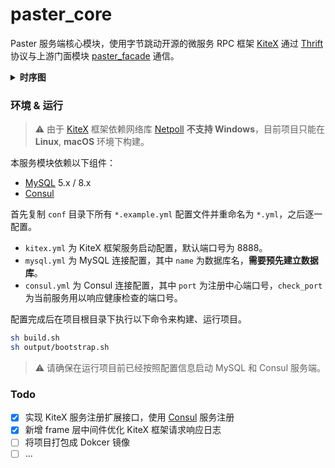 # paster_core

Paster 服务端核心模块，使用字节跳动开源的微服务 RPC 框架 [KiteX](https://github.com/cloudwego/kitex)
通过 [Thrift](https://github.com/apache/thrift) 协议与上游门面模块 [paster_facade](https://github.com/ameidance/paster_facade) 通信。

<details>
<summary><b>时序图</b></summary>
<a href="https://mermaid-js.github.io/mermaid-live-editor/edit/##eyJjb2RlIjoic2VxdWVuY2VEaWFncmFtXG4gICAgcGFydGljaXBhbnQgZmVcbiAgICBwYXJ0aWNpcGFudCBmYWNhZGVcbiAgICBwYXJ0aWNpcGFudCBjb3JlXG4gICAgcGFydGljaXBhbnQgcmVkaXNcbiAgICBwYXJ0aWNpcGFudCBteXNxbFxuXG4gICAgZmUtPj5mZTogL1xuICAgIGFjdGl2YXRlIGZlXG4gICAgZGVhY3RpdmF0ZSBmZVxuXG4gICAgZmUtPj5mYWNhZGU6IFBPU1QgL3Bvc3Qvc2F2ZS9cbiAgICBhY3RpdmF0ZSBmZVxuICAgIGFjdGl2YXRlIGZhY2FkZVxuICAgIGZhY2FkZS0-PnJlZGlzOiBnZXRcbiAgICBhY3RpdmF0ZSByZWRpc1xuICAgIHJlZGlzLS0-PmZhY2FkZTogcmV0dXJuXG4gICAgZGVhY3RpdmF0ZSByZWRpc1xuICAgIGZhY2FkZS0-PnJlZGlzOiBzZXRcbiAgICBhY3RpdmF0ZSByZWRpc1xuICAgIHJlZGlzLS0-PmZhY2FkZTogcmV0dXJuXG4gICAgZGVhY3RpdmF0ZSByZWRpc1xuICAgIGZhY2FkZS0-PmNvcmU6IFNhdmVQb3N0XG4gICAgYWN0aXZhdGUgY29yZVxuICAgIGNvcmUtPj5teXNxbDogd3JpdGVcbiAgICBhY3RpdmF0ZSBteXNxbFxuICAgIG15c3FsLS0-PmNvcmU6IHJldHVyblxuICAgIGRlYWN0aXZhdGUgbXlzcWxcbiAgICBjb3JlLS0-PmZhY2FkZTogcmV0dXJuXG4gICAgZGVhY3RpdmF0ZSBjb3JlXG4gICAgZmFjYWRlLS0-PmZlOiByZXR1cm5cbiAgICBkZWFjdGl2YXRlIGZhY2FkZVxuICAgIGRlYWN0aXZhdGUgZmVcblxuICAgIGZlLT4-ZmU6IC88aWQ-XG4gICAgYWN0aXZhdGUgZmVcbiAgICBkZWFjdGl2YXRlIGZlXG5cbiAgICBmZS0-PmZhY2FkZTogR0VUIC9jb21tZW50L2dldC9cbiAgICBhY3RpdmF0ZSBmZVxuICAgIGFjdGl2YXRlIGZhY2FkZVxuICAgIGZhY2FkZS0-PmNvcmU6IEdldENvbW1lbnRzXG4gICAgYWN0aXZhdGUgY29yZVxuICAgIGNvcmUtPj5teXNxbDogcmVhZFxuICAgIGFjdGl2YXRlIG15c3FsXG4gICAgbXlzcWwtLT4-Y29yZTogcmV0dXJuXG4gICAgZGVhY3RpdmF0ZSBteXNxbFxuICAgIGNvcmUtLT4-ZmFjYWRlOiByZXR1cm5cbiAgICBkZWFjdGl2YXRlIGNvcmVcbiAgICBhY3RpdmF0ZSByZWRpc1xuICAgIGZhY2FkZS0tPj5mZTogcmV0dXJuXG4gICAgZGVhY3RpdmF0ZSBmYWNhZGVcbiAgICBkZWFjdGl2YXRlIGZlXG5cbiAgICBmZS0-PmZhY2FkZTogUE9TVCAvcG9zdC9nZXQvXG4gICAgYWN0aXZhdGUgZmVcbiAgICBhY3RpdmF0ZSBmYWNhZGVcbiAgICBmYWNhZGUtPj5jb3JlOiBHZXRQb3N0XG4gICAgYWN0aXZhdGUgY29yZVxuICAgIGNvcmUtPj5teXNxbDogcmVhZFxuICAgIGFjdGl2YXRlIG15c3FsXG4gICAgbXlzcWwtLT4-Y29yZTogcmV0dXJuXG4gICAgZGVhY3RpdmF0ZSBteXNxbFxuICAgIGNvcmUtLT4-ZmFjYWRlOiByZXR1cm5cbiAgICBkZWFjdGl2YXRlIGNvcmVcbiAgICBmYWNhZGUtPj5jb3JlOiAoRGVsZXRlUG9zdClcbiAgICBhY3RpdmF0ZSBjb3JlXG4gICAgY29yZS0tPj5mYWNhZGU6IHJldHVyblxuICAgIGRlYWN0aXZhdGUgY29yZVxuICAgIGZhY2FkZS0tPj5mZTogcmV0dXJuXG4gICAgZGVhY3RpdmF0ZSBmYWNhZGVcbiAgICBkZWFjdGl2YXRlIGZlXG5cbiAgICBmZS0-PmZhY2FkZTogUE9TVCAvY29tbWVudC9zYXZlL1xuICAgIGFjdGl2YXRlIGZlXG4gICAgYWN0aXZhdGUgZmFjYWRlXG4gICAgZmFjYWRlLT4-cmVkaXM6IGdldFxuICAgIGFjdGl2YXRlIHJlZGlzXG4gICAgcmVkaXMtLT4-ZmFjYWRlOiByZXR1cm5cbiAgICBkZWFjdGl2YXRlIHJlZGlzXG5cbiAgICBmYWNhZGUtPj5jb3JlOiBTYXZlQ29tbWVudFxuICAgIGFjdGl2YXRlIGNvcmVcbiAgICBjb3JlLT4-bXlzcWw6IHdyaXRlXG4gICAgYWN0aXZhdGUgbXlzcWxcbiAgICBteXNxbC0tPj5jb3JlOiByZXR1cm5cbiAgICBkZWFjdGl2YXRlIG15c3FsXG4gICAgY29yZS0tPj5mYWNhZGU6IHJldHVyblxuICAgIGRlYWN0aXZhdGUgY29yZVxuICAgIGZhY2FkZS0tPj5mZTogcmV0dXJuXG4gICAgZGVhY3RpdmF0ZSBmYWNhZGVcbiAgICBkZWFjdGl2YXRlIGZlXG4iLCJtZXJtYWlkIjoie1xuICBcInRoZW1lXCI6IFwiZGVmYXVsdFwiXG59IiwidXBkYXRlRWRpdG9yIjpmYWxzZSwiYXV0b1N5bmMiOnRydWUsInVwZGF0ZURpYWdyYW0iOmZhbHNlfQ"><img src="https://mermaid.ink/svg/eyJjb2RlIjoic2VxdWVuY2VEaWFncmFtXG4gICAgcGFydGljaXBhbnQgZmVcbiAgICBwYXJ0aWNpcGFudCBmYWNhZGVcbiAgICBwYXJ0aWNpcGFudCBjb3JlXG4gICAgcGFydGljaXBhbnQgcmVkaXNcbiAgICBwYXJ0aWNpcGFudCBteXNxbFxuXG4gICAgZmUtPj5mZTogL1xuICAgIGFjdGl2YXRlIGZlXG4gICAgZGVhY3RpdmF0ZSBmZVxuXG4gICAgZmUtPj5mYWNhZGU6IFBPU1QgL3Bvc3Qvc2F2ZS9cbiAgICBhY3RpdmF0ZSBmZVxuICAgIGFjdGl2YXRlIGZhY2FkZVxuICAgIGZhY2FkZS0-PnJlZGlzOiBnZXRcbiAgICBhY3RpdmF0ZSByZWRpc1xuICAgIHJlZGlzLS0-PmZhY2FkZTogcmV0dXJuXG4gICAgZGVhY3RpdmF0ZSByZWRpc1xuICAgIGZhY2FkZS0-PnJlZGlzOiBzZXRcbiAgICBhY3RpdmF0ZSByZWRpc1xuICAgIHJlZGlzLS0-PmZhY2FkZTogcmV0dXJuXG4gICAgZGVhY3RpdmF0ZSByZWRpc1xuICAgIGZhY2FkZS0-PmNvcmU6IFNhdmVQb3N0XG4gICAgYWN0aXZhdGUgY29yZVxuICAgIGNvcmUtPj5teXNxbDogd3JpdGVcbiAgICBhY3RpdmF0ZSBteXNxbFxuICAgIG15c3FsLS0-PmNvcmU6IHJldHVyblxuICAgIGRlYWN0aXZhdGUgbXlzcWxcbiAgICBjb3JlLS0-PmZhY2FkZTogcmV0dXJuXG4gICAgZGVhY3RpdmF0ZSBjb3JlXG4gICAgZmFjYWRlLS0-PmZlOiByZXR1cm5cbiAgICBkZWFjdGl2YXRlIGZhY2FkZVxuICAgIGRlYWN0aXZhdGUgZmVcblxuICAgIGZlLT4-ZmU6IC88aWQ-XG4gICAgYWN0aXZhdGUgZmVcbiAgICBkZWFjdGl2YXRlIGZlXG5cbiAgICBmZS0-PmZhY2FkZTogR0VUIC9jb21tZW50L2dldC9cbiAgICBhY3RpdmF0ZSBmZVxuICAgIGFjdGl2YXRlIGZhY2FkZVxuICAgIGZhY2FkZS0-PmNvcmU6IEdldENvbW1lbnRzXG4gICAgYWN0aXZhdGUgY29yZVxuICAgIGNvcmUtPj5teXNxbDogcmVhZFxuICAgIGFjdGl2YXRlIG15c3FsXG4gICAgbXlzcWwtLT4-Y29yZTogcmV0dXJuXG4gICAgZGVhY3RpdmF0ZSBteXNxbFxuICAgIGNvcmUtLT4-ZmFjYWRlOiByZXR1cm5cbiAgICBkZWFjdGl2YXRlIGNvcmVcbiAgICBhY3RpdmF0ZSByZWRpc1xuICAgIGZhY2FkZS0tPj5mZTogcmV0dXJuXG4gICAgZGVhY3RpdmF0ZSBmYWNhZGVcbiAgICBkZWFjdGl2YXRlIGZlXG5cbiAgICBmZS0-PmZhY2FkZTogUE9TVCAvcG9zdC9nZXQvXG4gICAgYWN0aXZhdGUgZmVcbiAgICBhY3RpdmF0ZSBmYWNhZGVcbiAgICBmYWNhZGUtPj5jb3JlOiBHZXRQb3N0XG4gICAgYWN0aXZhdGUgY29yZVxuICAgIGNvcmUtPj5teXNxbDogcmVhZFxuICAgIGFjdGl2YXRlIG15c3FsXG4gICAgbXlzcWwtLT4-Y29yZTogcmV0dXJuXG4gICAgZGVhY3RpdmF0ZSBteXNxbFxuICAgIGNvcmUtLT4-ZmFjYWRlOiByZXR1cm5cbiAgICBkZWFjdGl2YXRlIGNvcmVcbiAgICBmYWNhZGUtPj5jb3JlOiAoRGVsZXRlUG9zdClcbiAgICBhY3RpdmF0ZSBjb3JlXG4gICAgY29yZS0tPj5mYWNhZGU6IHJldHVyblxuICAgIGRlYWN0aXZhdGUgY29yZVxuICAgIGZhY2FkZS0tPj5mZTogcmV0dXJuXG4gICAgZGVhY3RpdmF0ZSBmYWNhZGVcbiAgICBkZWFjdGl2YXRlIGZlXG5cbiAgICBmZS0-PmZhY2FkZTogUE9TVCAvY29tbWVudC9zYXZlL1xuICAgIGFjdGl2YXRlIGZlXG4gICAgYWN0aXZhdGUgZmFjYWRlXG4gICAgZmFjYWRlLT4-cmVkaXM6IGdldFxuICAgIGFjdGl2YXRlIHJlZGlzXG4gICAgcmVkaXMtLT4-ZmFjYWRlOiByZXR1cm5cbiAgICBkZWFjdGl2YXRlIHJlZGlzXG4gICAgZmFjYWRlLT4-cmVkaXM6IHNldFxuICAgIGFjdGl2YXRlIHJlZGlzXG4gICAgcmVkaXMtLT4-ZmFjYWRlOiByZXR1cm5cbiAgICBkZWFjdGl2YXRlIHJlZGlzXG4gICAgZmFjYWRlLT4-Y29yZTogU2F2ZUNvbW1lbnRcbiAgICBhY3RpdmF0ZSBjb3JlXG4gICAgY29yZS0-Pm15c3FsOiB3cml0ZVxuICAgIGFjdGl2YXRlIG15c3FsXG4gICAgbXlzcWwtLT4-Y29yZTogcmV0dXJuXG4gICAgZGVhY3RpdmF0ZSBteXNxbFxuICAgIGNvcmUtLT4-ZmFjYWRlOiByZXR1cm5cbiAgICBkZWFjdGl2YXRlIGNvcmVcbiAgICBmYWNhZGUtLT4-ZmU6IHJldHVyblxuICAgIGRlYWN0aXZhdGUgZmFjYWRlXG4gICAgZGVhY3RpdmF0ZSBmZVxuIiwibWVybWFpZCI6eyJ0aGVtZSI6ImRlZmF1bHQifSwidXBkYXRlRWRpdG9yIjpmYWxzZSwiYXV0b1N5bmMiOnRydWUsInVwZGF0ZURpYWdyYW0iOmZhbHNlfQ"></img></a>
</details>

### 环境 & 运行

> ⚠️ 由于 [KiteX](https://github.com/cloudwego/kitex) 框架依赖网络库 [Netpoll](https://github.com/cloudwego/netpoll) **不支持 Windows**，目前项目只能在 **Linux**, **macOS** 环境下构建。

本服务模块依赖以下组件：

- [MySQL](https://www.mysql.com/) 5.x / 8.x
- [Consul](https://github.com/hashicorp/consul)

首先复制 `conf` 目录下所有 `*.example.yml` 配置文件并重命名为 `*.yml`，之后逐一配置。

- `kitex.yml` 为 KiteX 框架服务启动配置，默认端口号为 8888。
- `mysql.yml` 为 MySQL 连接配置，其中 `name` 为数据库名，**需要预先建立数据库**。
- `consul.yml` 为 Consul 连接配置，其中 `port` 为注册中心端口号，`check_port` 为当前服务用以响应健康检查的端口号。

配置完成后在项目根目录下执行以下命令来构建、运行项目。

```bash
sh build.sh
sh output/bootstrap.sh
```

> ⚠️ 请确保在运行项目前已经按照配置信息启动 MySQL 和 Consul 服务端。

### Todo

- [x] 实现 KiteX 服务注册扩展接口，使用 [Consul](https://github.com/hashicorp/consul) 服务注册
- [x] 新增 frame 层中间件优化 KiteX 框架请求响应日志
- [ ] 将项目打包成 Dokcer 镜像
- [ ] ...
